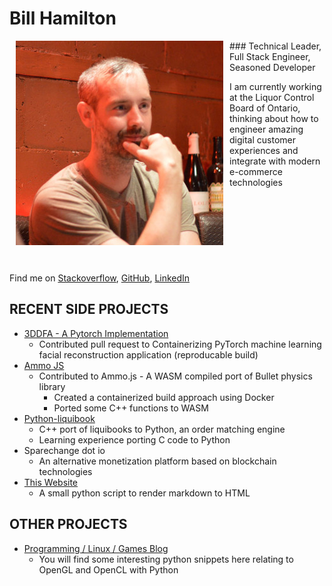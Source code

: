 # Bill Hamilton
<div style="float: left; padding-left: 10px; padding-right: 10px; padding-bottom: 10px;">
<img src="profile_pic.jpg" alt="Picutre of Bill Hamiton pondering" title="Picutre of Bill Hamiton pondering">
</div>
### Technical Leader, Full Stack Engineer, Seasoned Developer

I am currently working at the Liquor Control Board of Ontario, thinking about how
to engineer amazing digital customer experiences and integrate with modern e-commerce technologies

<div style="clear: both">&nbsp;</div>

Find me on <a href="https://stackoverflow.com/users/2343217/beiller">Stackoverflow</a>, <a href="https://github.com/beiller">GitHub</a>, <a href="https://www.linkedin.com/in/bill-hamilton-42b53325/">LinkedIn</a>

## RECENT SIDE PROJECTS
- <a href="https://github.com/beiller/3DDFA">3DDFA - A Pytorch Implementation</a>
  - Contributed pull request to Containerizing PyTorch machine learning facial reconstruction application (reproducable build)
- <a href="https://github.com/beiller/ammo.js">Ammo JS</a>
  - Contributed to Ammo.js - A WASM compiled port of Bullet physics library
    - Created a containerized build approach using Docker
	- Ported some C++ functions to WASM
- <a href="https://github.com/beiller/python-liquibook">Python-liquibook</a>
  - C++ port of liquibooks to Python, an order matching engine 
  - Learning experience porting C code to Python
- Sparechange dot io 
  - An alternative monetization platform based on blockchain technologies
- <a href="https://github.com/beiller/beiller.github.io">This Website</a>
  - A small python script to render markdown to HTML

## OTHER PROJECTS
- <a href="https://programminglinuxgames.blogspot.com">Programming / Linux / Games Blog</a>
  - You will find some interesting python snippets here relating to OpenGL and OpenCL with Python
